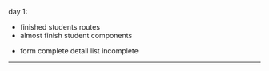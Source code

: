 
day 1:
- finished students routes 
- almost finish student components 
* form complete detail list incomplete 


--------------------------------------------

